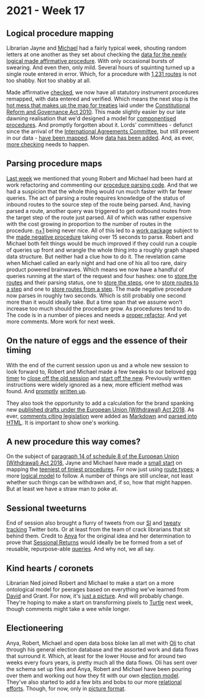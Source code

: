 # 2021 - Week 17

## Logical procedure mapping

Librarian Jayne and [Michael](https://twitter.com/fantasticlife) had a fairly typical week, shouting random letters at one another as they set about checking the [data for the newly logical made affirmative procedure](https://ukparliament.github.io/ontologies/procedure/flowcharts/sis/logic-gates/made-affirmative.pdf). With only occasional bursts of swearing. And even then, only mild. Several hours of squinting turned up a single route entered in error. Which, for a procedure with [1,231 routes](https://ukparliament.github.io/ontologies/meta/weeknotes/2021/16/machine-made-affirmative.pdf) is not too shabby. Not too shabby at all.

Made affirmative [checked](https://trello.com/c/q8GTsEJa/22-enter-made-affirmative-routes-to-staging), we now have all statutory instrument procedures remapped, with data entered and verified. Which means the next stop is the [hot mess that makes up the map for treaties](https://ukparliament.github.io/ontologies/procedure/flowcharts/crag-treaties/crag-treaties.pdf) laid under the [Constitutional Reform and Governance Act 2010](https://www.legislation.gov.uk/ukpga/2010/25/contents). This made slightly easier by our late dawning realisation that we'd designed a model for [componentised procedures](https://ukparliament.github.io/ontologies/procedure/procedure-ontology.html#d4e369). And promptly forgotten about it. Lords' committees - defunct since the arrival of the [International Agreements Committee](https://committees.parliament.uk/committee/448/international-agreements-committee/), but still present in our data - [have been mapped](https://github.com/ukparliament/ontologies/blob/master/procedure/flowcharts/components/crag-treaty-lords-eu-committee/crag-treaty-lords-eu-committee.pdf). More [data has been added](https://ukparliament.github.io/ontologies/meta/weeknotes/2021/17/machine-lords-eu-committes.pdf). And, as ever, [more checking](https://trello.com/c/Jao1oZtH/18-remap-crag-treaty) needs to happen.

## Parsing procedure maps

[Last week](https://ukparliament.github.io/ontologies/meta/weeknotes/2021/16/) we mentioned that young Robert and Michael had been hard at work refactoring and commenting our [procedure parsing code](https://github.com/ukparliament/procedure-parsing). And that we had a suspicion that the whole thing would run much faster with far fewer queries. The act of parsing a route requires knowledge of the status of inbound routes to the source step of the route being parsed. And, having parsed a route, another query was triggered to get outbound routes from the target step of the route just parsed. All of which was rather expensive with the cost growing in proportion to the number of routes in the procedure. [n+1](https://www.brentozar.com/archive/2018/07/common-entity-framework-problems-n-1) being never nice. All of this led to a [work package](https://ukparliament.github.io/ontologies/procedure/procedure-ontology.html#d4e222) subject to the [made negative procedure](https://ukparliament.github.io/ontologies/procedure/flowcharts/sis/logic-gates/made-negative.pdf) taking over 15 seconds to parse. Robert and Michael both felt things would be much improved if they could run a couple of queries up front and wrangle the whole thing into a roughly graph shaped data structure. But neither had a clue how to do it. The revelation came when Michael called an early night and had one of his all too rare, dairy product powered brainwaves. Which means we now have a handful of queries running at the start of the request and four hashes: one to [store the routes](https://github.com/ukparliament/procedure-parsing/blob/master/lib/parsing/route_hash.rb) and their parsing status, one to [store the steps](https://github.com/ukparliament/procedure-parsing/blob/master/lib/parsing/step_hash.rb#L46), one to [store routes to a step](https://github.com/ukparliament/procedure-parsing/blob/master/lib/parsing/step_hash.rb#L43) and one to [store routes from a step](https://github.com/ukparliament/procedure-parsing/blob/master/lib/parsing/step_hash.rb#L40). The made negative procedure now parses in roughly two seconds. Which is still probably one second more than it would ideally take. But a time span that we assume won't increase too much should the procedure grow. As procedures tend to do. The code is in a number of pieces and needs a [proper refactor](https://trello.com/c/BEww0rPg/127-rewrite-the-parsing-code-to-work-in-memory). And yet more comments. More work for next week.

## On the nature of eggs and the essence of their timing

With the end of the current session upon us and a whole new session to look forward to, Robert and Michael made a few tweaks to our beloved [egg timer](https://parliament-calendar.herokuapp.com/) to [close off the old session](https://parliament-calendar.herokuapp.com/sessions/2) and [start off the new](https://parliament-calendar.herokuapp.com/sessions/1). Previously written instructions were widely ignored as a new, more efficient method was found. And [promptly](https://trello.com/c/6tlwT7SM/126-rewrite-instructions-for-what-to-do-at-dissolution-for-egg-timer) [written up](https://parliament-calendar.herokuapp.com/meta/prorogation-and-dissolution).

They also took the opportunity to add a calculation for the brand spanking new [published drafts under the European Union (Withdrawal) Act 2018](https://parliament-calendar.herokuapp.com/calculator/calculate?procedure=12&start-date=2021-05-01&day-count=28). As ever, [comments citing legislation](https://github.com/fantasticlife/egg-timer/blob/master/app/controllers/calculator_controller.rb#L125) were added as [Markdown](https://en.wikipedia.org/wiki/Markdown) and [parsed into HTML](https://parliament-calendar.herokuapp.com/bicameral_both_houses_sitting.rb.html). It is important to show one's working.

## A new procedure this way comes?

On the subject of [paragraph 14 of schedule 8 of the European Union (Withdrawal) Act 2018](https://www.legislation.gov.uk/ukpga/2018/16/schedule/8/enacted#schedule-8-paragraph-14), Jayne and Michael have made a [small start](https://trello.com/c/enshaWLT/9-map-the-procedure-route-types) on mapping the [teeniest of tiniest procedures](https://github.com/ukparliament/ontologies/blob/master/procedure/flowcharts/published-drafts-under-euwa/published-drafts-under-euwa.pdf). For now just using [route types](https://trello.com/c/enshaWLT/9-map-the-procedure-route-types); a more [logical model](https://trello.com/c/pkO6NJJ2/10-map-the-procedure-step-types) to follow. A number of things are still unclear, not least whether such things can be withdrawn and, if so, how that might happen. But at least we have a straw man to poke at.

## Sessional tweeturns

End of session also brought a flurry of tweets from our [SI](https://twitter.com/madenlaid/status/1388115553869602816) and [tweaty tracking](https://twitter.com/TweatyTwacker/status/1388128572397735949) Twitter bots. Or at least from the team of crack librarians that sit behind them. Credit to [Anya](https://twitter.com/bitten_) for the original idea and her determination to prove that [Sessional Returns](https://www.parliament.uk/business/publications/commons/sessional-returns/) would ideally be be formed from a set of reusable, repurpose-able [queries](https://ukparliament.github.io/ontologies/procedure/meta/queries/). And why not, we all say.

## Kind hearts / coronets

Librarian Ned joined Robert and Michael to make a start on a more ontological model for peerages based on everything we've learned from [David](https://twitter.com/clerkly) and Grant. For now, it's [just a picture](https://github.com/ukparliament/ontologies/blob/master/peerage/peerage.png). And will probably change. They're hoping to make a start on transforming pixels to [Turtle](https://en.wikipedia.org/wiki/Turtle_(syntax)) next week, though comments might take a wee while longer.

## Electioneering

Anya, Robert, Michael and open data boss bloke Ian all met with [Oli](https://twitter.com/olihawkins) to chat through his general election database and the assorted work and data flows that surround it. Which, at least for the lower House and for around two weeks every fours years, is pretty much all the data flows. Oli has sent over the schema set up files and Anya, Robert and Michael have been pouring over them and working out how they fit with our own [election model](https://ukparliament.github.io/ontologies/election/election-ontology.html). They've also started to add a few bits and bobs to our more [relational efforts](https://ukparliament.github.io/ontologies/meta/relational/). Though, for now, only in [picture format](https://ukparliament.github.io/ontologies/meta/relational/schema.png).



